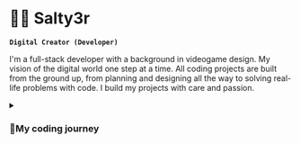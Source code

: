 # 🏄‍♂️ Salty3r
**`Digital Creator (Developer)`**
<p>I'm a full-stack developer with a background in videogame design. My vision of the digital world one step at a time. All coding projects are built from the ground up, from planning and designing all the way to solving real-life problems with code. I build my projects with care and passion. </p>

<details>
 <summary><h3>👨‍My coding journey</h3></summary>
   I started my coding journey as a naive videogame designer student with a passion to learn. I built my projects in Unreal Engine and Unity so I studied C++ and important 3D programs like Substance painter, blender, Zbrush and 3dsMAX. However, I had another desire I had been pursuing throughout this time: music production. I invested 2 years in studying the market and creating LPs with other spanish artists. But I have always liked to think about my career in the long run, I was not earning enough from it, and I decided to go back to coding. This time as a full stack developer, as that was another interest I discovered when I was studying C++. I decided on this path since the beginning of 2023 and that has been my focus ever since. Don't wait, because I'm coming. 

